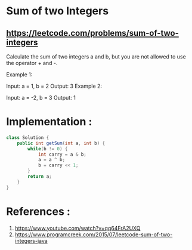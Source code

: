 # Sum of two Integers
## https://leetcode.com/problems/sum-of-two-integers

Calculate the sum of two integers a and b, but you are not allowed to use the operator + and -.

Example 1:

Input: a = 1, b = 2
Output: 3
Example 2:

Input: a = -2, b = 3
Output: 1

# Implementation :
```java
class Solution {
    public int getSum(int a, int b) {
        while(b != 0) {
            int carry = a & b;
            a = a ^ b;
            b = carry << 1;
        }
        return a;
    }
}
```
# References :
1. https://www.youtube.com/watch?v=qq64FrA2UXQ
2. https://www.programcreek.com/2015/07/leetcode-sum-of-two-integers-java
